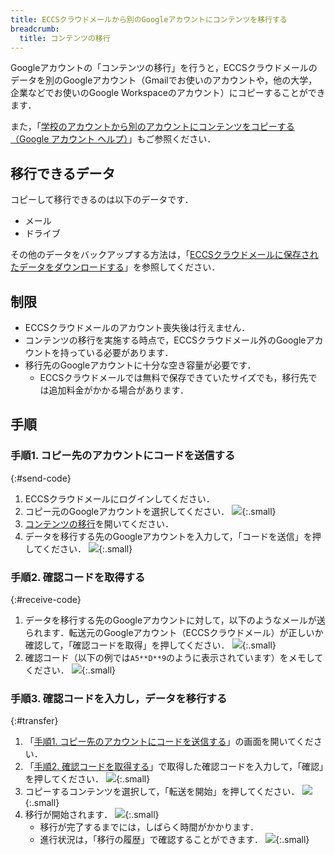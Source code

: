 ```yaml
---
title: ECCSクラウドメールから別のGoogleアカウントにコンテンツを移行する
breadcrumb:
  title: コンテンツの移行
---
```


Googleアカウントの「コンテンツの移行」を行うと，ECCSクラウドメールのデータを別のGoogleアカウント（Gmailでお使いのアカウントや，他の大学，企業などでお使いのGoogle Workspaceのアカウント）にコピーすることができます．

また，「[学校のアカウントから別のアカウントにコンテンツをコピーする（Google アカウント ヘルプ）](https://support.google.com/accounts/answer/6386856)」もご参照ください．

## 移行できるデータ

コピーして移行できるのは以下のデータです．

* メール
* ドライブ

その他のデータをバックアップする方法は，「[ECCSクラウドメールに保存されたデータをダウンロードする](../download/)」を参照してください．

## 制限

* ECCSクラウドメールのアカウント喪失後は行えません．
* コンテンツの移行を実施する時点で，ECCSクラウドメール外のGoogleアカウントを持っている必要があります．
* 移行先のGoogleアカウントに十分な空き容量が必要です．
  * ECCSクラウドメールでは無料で保存できていたサイズでも，移行先では追加料金がかかる場合があります．

## 手順

### 手順1. コピー先のアカウントにコードを送信する
{:#send-code}

1. ECCSクラウドメールにログインしてください．
1. コピー元のGoogleアカウントを選択してください．
   ![](./01.png){:.small}
1. [コンテンツの移行](https://takeout.google.com/transfer)を開いてください．
1. データを移行する先のGoogleアカウントを入力して，「コードを送信」を押してください．
   ![](./03.png){:.small}

### 手順2. 確認コードを取得する
{:#receive-code}

1. データを移行する先のGoogleアカウントに対して，以下のようなメールが送られます．転送元のGoogleアカウント（ECCSクラウドメール）が正しいか確認して，「確認コードを取得」を押してください．
   ![](./04.png){:.small}
1. 確認コード（以下の例では`A5**D**9`のように表示されています）をメモしてください．
   ![](./05.png){:.small}

### 手順3. 確認コードを入力し，データを移行する
{:#transfer}

1. 「[手順1. コピー先のアカウントにコードを送信する](#send-code)」の画面を開いてください．
1. 「[手順2. 確認コードを取得する](#receive-code)」で取得した確認コードを入力して，「確認」を押してください．
   ![](./06.png){:.small}
1. コピーするコンテンツを選択して，「転送を開始」を押してください．
   ![](./07.png){:.small}
1. 移行が開始されます．
   ![](./08.png){:.small}
   - 移行が完了するまでには，しばらく時間がかかります．
   - 進行状況は，「移行の履歴」で確認することができます．
     ![](./09.png){:.small}

